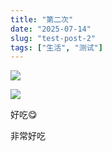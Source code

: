 ```yaml
---
title: "第二次"
date: "2025-07-14"
slug: "test-post-2"
tags: ["生活", "测试"]
---
```

![](https://prod-files-secure.s3.us-west-2.amazonaws.com/112d0858-5090-4d34-a606-b75eb8d65fd2/112c6e9b-125a-4f71-a602-843170407767/1000201066.png?X-Amz-Algorithm=AWS4-HMAC-SHA256&X-Amz-Content-Sha256=UNSIGNED-PAYLOAD&X-Amz-Credential=ASIAZI2LB46664Y3LIMT%2F20250724%2Fus-west-2%2Fs3%2Faws4_request&X-Amz-Date=20250724T115916Z&X-Amz-Expires=3600&X-Amz-Security-Token=IQoJb3JpZ2luX2VjEAMaCXVzLXdlc3QtMiJGMEQCIBP3jkVzj7V88%2BHmi%2FARCRuLVKfAKIqWBQ%2Fmo9WENJBOAiBh8EhDS%2BEsPU4N7BC8s7dpOlgfoAQ3dZkBBv0FpwCH9Sr%2FAwgsEAAaDDYzNzQyMzE4MzgwNSIMiqgHpm6Zs8wWKVhNKtwD8FQWnXLMhy89MTKQd3ayrKPMH3AfizVuA58IFMrMdctLlRTHN1Rksgp6kEzLiJdTAyZpfhDBiQf%2FnI5BNg5Kz99SC2pkolVUEjkulv9QohWX%2Fz3pLwS7DPDVdSidew5nBI%2F1cb5uIi4dJtmgT4xLqGDecsPVhvaYNbinxpnBGn%2BfFsQ6jyrgJQAkJRn2ge3Hy03SXe2ouRNmTItM%2BHNyP2dhTr6gyvvO%2Fj9Uf3ot1EjNxURHPOl69CuboLpEqNFHMLJpSzUcellLohAD4GhrbxCprcp56twpkZG9wtM7%2FK1z2c%2FLCK5enDXMY9pS2mrN11ObjcvLQz41eV2UMbwL7reQVzWrJylhFtJzfXnrT7mKMp%2FdU1v900u%2FQ2G1KpMcaYlxpvdMBNMM41nYXIDXsjnmq%2BsT6Dru%2Fn27TCAJhjatwBioHJ%2F%2F%2B%2BX9pXzLdBDT%2F5UWy%2Fw9wASJFifx3I0dell66BlNimKnh1Hy2DEwOn2%2FVhK%2BrfFmt1roJiYsaedrB2feWUf9lfBz3leZtXVhr43dx8%2F07YpUO6t8iuBYpnARdUZqTu9cDhJmnsbzWTWS3sLhN6TFVL0sV%2FcoKku8%2F8X%2BJ77ZgE8fYSylMxkf2VIhH3NbyJWRQMUSn58w15uIxAY6pgG9fQjIziJll3rnqPjmD%2Fa89OLM9a6RDQPca8JQUAfdVl3SkCvOrWeYkrpXoPTsSR0j7Kqc37o2wwMUASzWbbKZ%2F2DIyrD798WuPeOK756j6adqyE9KGub5ltoAHsixY%2BjSa5A4gZiHMzz%2FrEX4z6u0w9H2tTXfQn%2BXn0QZcmg7WHabBLV8ucB79CbV%2FFWEMi2D8IwWNt1puPtbMz5x1robBv1LjqXd&X-Amz-Signature=359330be4213f2b2dbb8c93483c75bb6da7427d64b2ed9d2f387cd0877f40f4e&X-Amz-SignedHeaders=host&x-amz-checksum-mode=ENABLED&x-id=GetObject)


![](https://prod-files-secure.s3.us-west-2.amazonaws.com/112d0858-5090-4d34-a606-b75eb8d65fd2/ed0ded8d-aaa6-4918-a222-3cffc3f3330b/1000201056.png?X-Amz-Algorithm=AWS4-HMAC-SHA256&X-Amz-Content-Sha256=UNSIGNED-PAYLOAD&X-Amz-Credential=ASIAZI2LB46664Y3LIMT%2F20250724%2Fus-west-2%2Fs3%2Faws4_request&X-Amz-Date=20250724T115916Z&X-Amz-Expires=3600&X-Amz-Security-Token=IQoJb3JpZ2luX2VjEAMaCXVzLXdlc3QtMiJGMEQCIBP3jkVzj7V88%2BHmi%2FARCRuLVKfAKIqWBQ%2Fmo9WENJBOAiBh8EhDS%2BEsPU4N7BC8s7dpOlgfoAQ3dZkBBv0FpwCH9Sr%2FAwgsEAAaDDYzNzQyMzE4MzgwNSIMiqgHpm6Zs8wWKVhNKtwD8FQWnXLMhy89MTKQd3ayrKPMH3AfizVuA58IFMrMdctLlRTHN1Rksgp6kEzLiJdTAyZpfhDBiQf%2FnI5BNg5Kz99SC2pkolVUEjkulv9QohWX%2Fz3pLwS7DPDVdSidew5nBI%2F1cb5uIi4dJtmgT4xLqGDecsPVhvaYNbinxpnBGn%2BfFsQ6jyrgJQAkJRn2ge3Hy03SXe2ouRNmTItM%2BHNyP2dhTr6gyvvO%2Fj9Uf3ot1EjNxURHPOl69CuboLpEqNFHMLJpSzUcellLohAD4GhrbxCprcp56twpkZG9wtM7%2FK1z2c%2FLCK5enDXMY9pS2mrN11ObjcvLQz41eV2UMbwL7reQVzWrJylhFtJzfXnrT7mKMp%2FdU1v900u%2FQ2G1KpMcaYlxpvdMBNMM41nYXIDXsjnmq%2BsT6Dru%2Fn27TCAJhjatwBioHJ%2F%2F%2B%2BX9pXzLdBDT%2F5UWy%2Fw9wASJFifx3I0dell66BlNimKnh1Hy2DEwOn2%2FVhK%2BrfFmt1roJiYsaedrB2feWUf9lfBz3leZtXVhr43dx8%2F07YpUO6t8iuBYpnARdUZqTu9cDhJmnsbzWTWS3sLhN6TFVL0sV%2FcoKku8%2F8X%2BJ77ZgE8fYSylMxkf2VIhH3NbyJWRQMUSn58w15uIxAY6pgG9fQjIziJll3rnqPjmD%2Fa89OLM9a6RDQPca8JQUAfdVl3SkCvOrWeYkrpXoPTsSR0j7Kqc37o2wwMUASzWbbKZ%2F2DIyrD798WuPeOK756j6adqyE9KGub5ltoAHsixY%2BjSa5A4gZiHMzz%2FrEX4z6u0w9H2tTXfQn%2BXn0QZcmg7WHabBLV8ucB79CbV%2FFWEMi2D8IwWNt1puPtbMz5x1robBv1LjqXd&X-Amz-Signature=0eb99689699d031e06e35733e65982dced8e220452070d262975b0a73d8ed737&X-Amz-SignedHeaders=host&x-amz-checksum-mode=ENABLED&x-id=GetObject)


好吃😋


非常好吃

